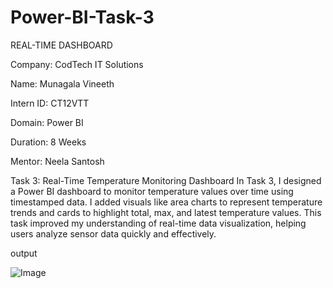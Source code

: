 # Power-BI-Task-3

 REAL-TIME  DASHBOARD
 
Company: CodTech IT Solutions

Name: Munagala Vineeth

Intern ID: CT12VTT

Domain: Power BI

Duration: 8 Weeks

Mentor: Neela Santosh

Task 3: Real-Time Temperature Monitoring Dashboard
In Task 3, I designed a Power BI dashboard to monitor temperature values over time using timestamped data. I added visuals like area charts to represent temperature trends and cards to highlight total, max, and latest temperature values. This task improved my understanding of real-time data visualization, helping users analyze sensor data quickly and effectively.

output 

![Image](https://github.com/user-attachments/assets/e57d12dc-9a14-44a1-acea-3ebb3e710ffb)
